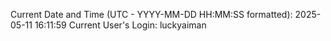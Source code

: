 Current Date and Time (UTC - YYYY-MM-DD HH:MM:SS formatted): 2025-05-11 16:11:59
Current User's Login: luckyaiman
